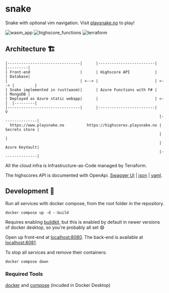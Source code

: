# snake

Snake with optional vim navigation.
Visit [playsnake.no](https://www.playsnake.no) to play!

![wasm\_app](https://github.com/christianfosli/visnake-wasm/workflows/wasm_app/badge.svg)
![highscore\_functions](https://github.com/christianfosli/visnake-wasm/workflows/highscore_functions/badge.svg)
![terraform](https://github.com/christianfosli/snake/actions/workflows/terraform.yml/badge.svg)

## Architecture 🏗

```
|--------------------------------|      |-------------------------|      |---------|
| Front-end                      |      | Highscore API           |      | Database| 
|                                | <--> |                         | <--> |         |
| Snake implemented in rust(wasm)|      | Azure Functions with F# |      | MongoDB |
| Deployed as Azure static webapp|      |                         | <-|  |---------|
|--------------------------------|      |-------------------------|   V             
                                                                    |---------------|
  https://www.playsnake.no          https://highscores.playsnake.no | Secrets store |
                                                                    |               |
                                                                    | Azure KeyVault|
                                                                    |---------------|
```

All the cloud infra is Infrastructure-as-Code managed by Terraform.

The highscores API is documented with OpenApi. [Swagger UI](https://highscores.playsnake.no/api/swagger/ui) |
[json](https://highscores.playsnake.no/api/swagger.json) | [yaml](https://highscores.playsnake.no/api/swagger.yaml).

## Development 🐳

Run all services with docker compose, from the root folder in the repository.

```console
docker compose up -d --build
```

Requires enabling [buildkit](https://docs.docker.com/develop/develop-images/build_enhancements/),
but this is enabled by default in newer versions of docker desktop, so you're probably all set :smile:


Open up front-end at [localhost:8080](http://localhost:8080).
The back-end is available at [localhost:8081](http://localhost:8081/api/swagger/ui).

To stop all services and remove their containers:

```console
docker compose down
```

### Required Tools

[docker](https://www.docker.com/) and [compose](https://github.com/docker/compose)
(incuded in Docker Desktop)
